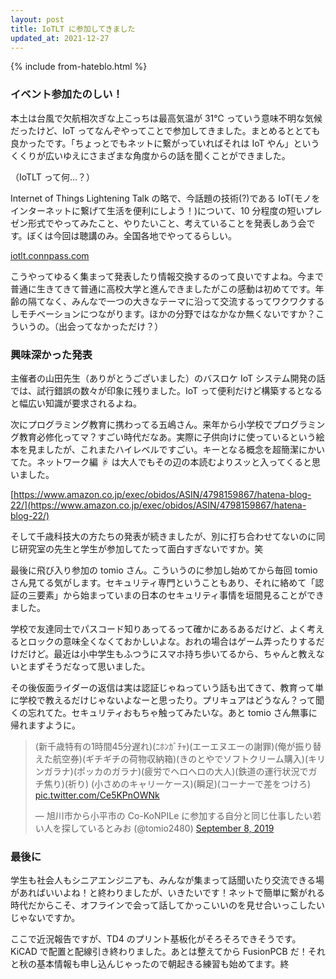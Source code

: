 ```yaml
---
layout: post
title: IoTLT に参加してきました
updated_at: 2021-12-27
---
```


{% include from-hateblo.html %}

### イベント参加たのしい！

本土は台風で欠航相次ぎな上こっちは最高気温が 31℃ っていう意味不明な気候だったけど、IoT ってなんぞやってことで参加してきました。まとめるととても良かったです。「ちょっとでもネットに繋がっていればそれは IoT やん」というくくりが広いゆえにさまざまな角度からの話を聞くことができました。

（IoTLT って何…？）

Internet of Things Lightening Talk の略で、今話題の技術(?)である IoT(モノをインターネットに繋げて生活を便利にしよう！)について、10 分程度の短いプレゼン形式でやってみたこと、やりたいこと、考えていることを発表しあう会です。ぼくは今回は聴講のみ。全国各地でやってるらしい。

[iotlt.connpass.com](iotlt.connpass.com)

こうやってゆるく集まって発表したり情報交換するのって良いですよね。今まで普通に生きてきて普通に高校大学と進んできましたがこの感動は初めてです。年齢の隔てなく、みんなで一つの大きなテーマに沿って交流するってワクワクするしモチベーションにつながります。ほかの分野ではなかなか無くないですか？こういうの。（出会ってなかっただけ？）

### 興味深かった発表

主催者の山田先生（ありがとうございました）のバスロケ IoT システム開発の話では、試行錯誤の数々が印象に残りました。IoT って便利だけど構築するとなると幅広い知識が要求されるよね。

次にプログラミング教育に携わってる五嶋さん。来年から小学校でプログラミング教育必修化ってマ？すごい時代だなあ。実際に子供向けに使っているという絵本を見ましたが、これまたハイレベルですごい。キーとなる概念を超簡潔にかいてた。ネットワーク編 ☟ は大人でもその辺の本読むよりスッと入ってくると思いました。

[https://www.amazon.co.jp/exec/obidos/ASIN/4798159867/hatena-blog-22/](https://www.amazon.co.jp/exec/obidos/ASIN/4798159867/hatena-blog-22/)

そして千歳科技大の方たちの発表が続きましたが、別に打ち合わせてないのに同じ研究室の先生と学生が参加してたって面白すぎないですか。笑

最後に飛び入り参加の tomio さん。こういうのに参加し始めてから毎回 tomio さん見てる気がします。セキュリティ専門ということもあり、それに絡めて「認証の三要素」から始まっていまの日本のセキュリティ事情を垣間見ることができました。

学校で友達同士でパスコード知りあってるって確かにあるあるだけど、よく考えるとロックの意味全くなくておかしいよな。おれの場合はゲーム弄ったりするだけだけど。最近は小中学生もふつうにスマホ持ち歩いてるから、ちゃんと教えないとまずそうだなって思いました。

その後仮面ライダーの返信は実は認証じゃねっていう話も出てきて、教育って単に学校で教えるだけじゃないよなーと思ったり。プリキュアはどうなん？って聞くの忘れてた。セキュリティおもちゃ触ってみたいな。あと tomio さん無事に帰れますように。

<blockquote class="twitter-tweet"><p lang="ja" dir="ltr">(新千歳特有の1時間45分遅れ)(ﾆﾎﾝｶﾞﾁｬ)(エーエヌエーの謝罪)(俺が振り替えた航空券)(ギチギチの荷物収納箱)(きのとやでソフトクリーム購入)(キリンガラナ)(ポッカのガラナ)(疲労でヘロヘロの大人)(鉄道の運行状況でガチ焦り)(祈り) (小さめのキャリーケース)(瞬足)(コーナーで差をつけろ) <a href="https://t.co/Ce5KPnOWNk">pic.twitter.com/Ce5KPnOWNk</a></p>&mdash; 旭川市から小平市の Co-KoNPILe に参加する自分と同じ仕事したい若い人を探しているとみお (@tomio2480) <a href="https://twitter.com/tomio2480/status/1170674505066221569?ref_src=twsrc%5Etfw">September 8, 2019</a></blockquote> <script async src="https://platform.twitter.com/widgets.js" charset="utf-8"></script>

### 最後に

学生も社会人もシニアエンジニアも、みんなが集まって話聞いたり交流できる場があればいいよね！と終わりましたが、いきたいです！ネットで簡単に繋がれる時代だからこそ、オフラインで会って話してかっこいいのを見せ合いっこしたいじゃないですか。

ここで近況報告ですが、TD4 のプリント基板化がそろそろできそうです。KiCAD で配置と配線引き終わりました。あとは整えてから FusionPCB だ！それと秋の基本情報も申し込んじゃったので朝起きる練習も始めてます。終
